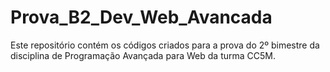 # Prova_B2_Dev_Web_Avancada

Este repositório contém os códigos criados para a prova do 2º bimestre da disciplina de Programação Avançada para Web da turma CC5M.
